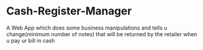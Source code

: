 # Cash-Register-Manager
 A Web App which does some business manipulations and tells u change(minimum number of notes) that will be returned by the retailer when u pay ur bill in cash 
